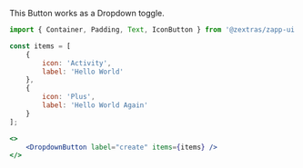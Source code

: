 This Button works as a Dropdown toggle.

```jsx
import { Container, Padding, Text, IconButton } from '@zextras/zapp-ui';

const items = [
    {
        icon: 'Activity',
        label: 'Hello World'
    },
    {
        icon: 'Plus',
        label: 'Hello World Again'
    }
];

<>
    <DropdownButton label="create" items={items} />
</>
```
